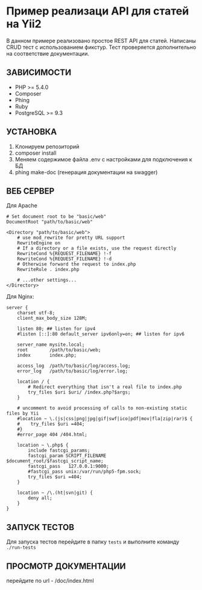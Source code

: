 Пример реализаци API для статей на Yii2
============================
В данном примере реализовано простое REST API для статей. Написаны CRUD тест с использованием фикстур.
Тест проверяется дополнительно на соответствие документации.

ЗАВИСИМОСТИ
-----------

* PHP >= 5.4.0
* Composer
* Phing
* Ruby
* PostgreSQL >= 9.3


УСТАНОВКА
---------

1. Клонируем репозиторий
2. composer install
3. Меняем содержимое файла .env с настройками для подключения к БД
4. phing make-doc (генерация документации на swagger)

ВЕБ СЕРВЕР
---------

Для Apache

    # Set document root to be "basic/web"
    DocumentRoot "path/to/basic/web"

    <Directory "path/to/basic/web">
        # use mod_rewrite for pretty URL support
        RewriteEngine on
        # If a directory or a file exists, use the request directly
        RewriteCond %{REQUEST_FILENAME} !-f
        RewriteCond %{REQUEST_FILENAME} !-d
        # Otherwise forward the request to index.php
        RewriteRule . index.php

        # ...other settings...
    </Directory>

Для Nginx:

    server {
        charset utf-8;
        client_max_body_size 128M;

        listen 80; ## listen for ipv4
        #listen [::]:80 default_server ipv6only=on; ## listen for ipv6

        server_name mysite.local;
        root        /path/to/basic/web;
        index       index.php;

        access_log  /path/to/basic/log/access.log;
        error_log   /path/to/basic/log/error.log;

        location / {
            # Redirect everything that isn't a real file to index.php
            try_files $uri $uri/ /index.php?$args;
        }

        # uncomment to avoid processing of calls to non-existing static files by Yii
        #location ~ \.(js|css|png|jpg|gif|swf|ico|pdf|mov|fla|zip|rar)$ {
        #    try_files $uri =404;
        #}
        #error_page 404 /404.html;

        location ~ \.php$ {
            include fastcgi_params;
            fastcgi_param SCRIPT_FILENAME $document_root/$fastcgi_script_name;
            fastcgi_pass   127.0.0.1:9000;
            #fastcgi_pass unix:/var/run/php5-fpm.sock;
            try_files $uri =404;
        }

        location ~ /\.(ht|svn|git) {
            deny all;
        }
    }

ЗАПУСК ТЕСТОВ
-------------

Для запуска тестов перейдите в папку `tests` и выполните команду `./run-tests`

ПРОСМОТР ДОКУМЕНТАЦИИ
-------------

перейдите по url - /doc/index.html
